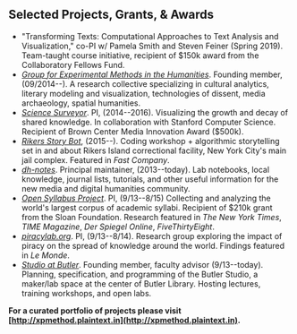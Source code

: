 
## Selected Projects, Grants, & Awards

- "Transforming Texts: Computational Approaches to Text Analysis and
  Visualization," co-PI w/ Pamela Smith and Steven Feiner (Spring 2019).
Team-taught course initiative, recipient of $150k award from the Collaboratory
Fellows Fund.
- *[Group for Experimental Methods in the
  Humanities](http://xpmethod.github.io/)*. Founding member, (09/2014--). A
research collective specializing in cultural analytics, literary modeling and
visualization, technologies of dissent, media archaeology, spatial humanities.
- *[Science
  Surveyor](http://xpmethod.plaintext.in/literary-modeling-and-visualization-lab/surveyor.html)*.
PI, (2014--2016).  Visualizing the growth and decay of shared knowledge. In
collaboration with Stanford Computer Science. Recipient of Brown Center Media
Innovation Award ($500k).
- *[Rikers Story
  Bot](http://xpmethod.plaintext.in/technologies-of-dissent/rikersbot.html)*,
(2015--). Coding workshop + algorithmic storytelling set in and about Rikers
Island correctional facility, New York City's main jail complex. Featured in
*Fast Company*.
- *[dh-notes](https://github.com/denten/dhnotes)*. Principal maintainer,
  (2013--today). Lab notebooks, local knowledge, journal lists, tutorials, and
other useful information for the new media and digital humanities community.
- *[Open Syllabus
  Project](http://xpmethod.plaintext.in/knowledge-design-studio/open-syllabus-project.html)*.
PI, (9/13--8/15) Collecting and analyzing the world's largest corpus of
academic syllabi.  Recipient of $210k grant from the Sloan Foundation.
Research featured in *The New York Times*, *TIME Magazine*, *Der Spiegel
Online*, *FiveThirtyEight*.
- *[piracylab.org](http://xpmethod.plaintext.in/knowledge-design-studio/piracyLab.html)*.
  PI, (9/13--8/14). Research group exploring the impact of piracy on the
spread of knowledge around the world. Findings featured in *Le Monde*.
- *[Studio at Butler](https://studio.cul.columbia.edu/)*. Founding member,
  faculty advisor (9/13--today). Planning, specification, and programming of
the Butler Studio, a maker/lab space at the center of Butler Library. Hosting
lectures, training workshops, and open labs.

**For a curated portfolio of projects please visit
[http://xpmethod.plaintext.in](http://xpmethod.plaintext.in).**
